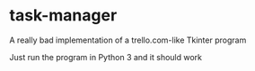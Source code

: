 # task-manager
A really bad implementation of a trello.com-like Tkinter program

Just run the program in Python 3 and it should work
